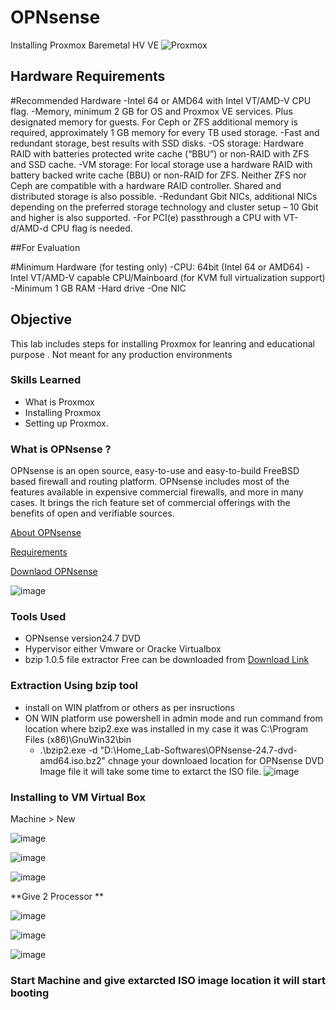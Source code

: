 # OPNsense
Installing Proxmox Baremetal HV VE
![Proxmox](https://img.shields.io/badge/Proxmox-virtualization-orange)


## Hardware Requirements

#Recommended Hardware
-Intel 64 or AMD64 with Intel VT/AMD-V CPU flag.
-Memory, minimum 2 GB for OS and Proxmox VE services. Plus designated memory for guests. For Ceph or ZFS additional memory is required, approximately 1 GB memory for every TB used storage.
-Fast and redundant storage, best results with SSD disks.
-OS storage: Hardware RAID with batteries protected write cache (“BBU”) or non-RAID with ZFS and SSD cache.
-VM storage: For local storage use a hardware RAID with battery backed write cache (BBU) or non-RAID for ZFS. Neither ZFS nor Ceph are compatible with a hardware RAID controller. Shared and distributed storage is also possible.
-Redundant Gbit NICs, additional NICs depending on the preferred storage technology and cluster setup – 10 Gbit and higher is also supported.
-For PCI(e) passthrough a CPU with VT-d/AMD-d CPU flag is needed.

##For Evaluation

#Minimum Hardware (for testing only)
-CPU: 64bit (Intel 64 or AMD64)
-Intel VT/AMD-V capable CPU/Mainboard (for KVM full virtualization support)
-Minimum 1 GB RAM
-Hard drive
-One NIC

## Objective
This lab includes steps for installing Proxmox for leanring and educational purpose . Not meant for any production environments

### Skills Learned

- What is Proxmox
- Installing Proxmox
- Setting up Proxmox.

### What is OPNsense ?
OPNsense is an open source, easy-to-use and easy-to-build FreeBSD based firewall and routing platform. OPNsense includes most of the features available in expensive commercial firewalls, 
and more in many cases. It brings the rich feature set of commercial offerings with the benefits of open and verifiable sources.

<a href="https://opnsense.org/about/about-opnsense/">About OPNsense</a>

<a href="https://opnsense.org/users/get-started/">Requirements</a>

<a href="https://opnsense.org/download/">Downlaod OPNsense</a>

![image](https://github.com/user-attachments/assets/4fc503e1-cf4a-443b-8eac-83001f6b0b8e)


### Tools Used

- OPNsense version24.7 DVD 
- Hypervisor either Vmware or Oracke Virtualbox
- bzip 1.0.5 file extractor Free can be downloaded from <a href="https://gnuwin32.sourceforge.net/packages/bzip2.htm">Download Link</a>

### Extraction Using bzip tool
- install on WIN platfrom or others as per insructions
- ON WIN platform use powershell in admin mode and run command from location where bzip2.exe was installed in my case it was C:\Program Files (x86)\GnuWin32\bin
  - .\bzip2.exe -d "D:\Home_Lab-Softwares\OPNsense-24.7-dvd-amd64.iso.bz2" chnage your downloaed location for OPNsense DVD Image file it will take some time to extarct the ISO file.
    ![image](https://github.com/user-attachments/assets/d40cee1c-6d70-4d2e-b2f0-a411c86e0775)
    
### Installing to VM Virtual Box 
Machine > New

![image](https://github.com/user-attachments/assets/c63b57ee-3f85-42ad-af10-5b09a8756b57)


![image](https://github.com/user-attachments/assets/853d3ac4-0adf-4c06-91f8-f119819822b9)


![image](https://github.com/user-attachments/assets/aee9c1a6-5cff-41bf-8e73-3a1e881e6683)


**Give 2 Processor **

![image](https://github.com/user-attachments/assets/1a7b8dc9-ebec-4327-a9b1-db64c19e1412)


![image](https://github.com/user-attachments/assets/436544be-ef77-4a77-8fe0-a91427f62dac)


![image](https://github.com/user-attachments/assets/4cee0d20-88b4-473c-a5c6-1e4ee8db5037)

### Start Machine and give extarcted ISO image location it will start booting 


